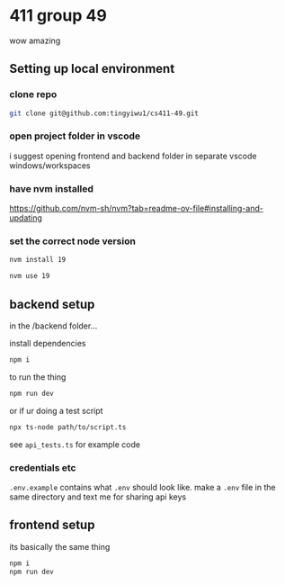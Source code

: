 # 411 group 49
wow amazing
## Setting up local environment
### clone repo
```bash
git clone git@github.com:tingyiwu1/cs411-49.git
```
### open project folder in vscode
i suggest opening frontend and backend folder in separate vscode windows/workspaces

### have nvm installed
https://github.com/nvm-sh/nvm?tab=readme-ov-file#installing-and-updating

### set the correct node version
```bash
nvm install 19
```
```bash
nvm use 19
```
## backend setup
in the /backend folder...

install dependencies 
```bash
npm i
```
to run the thing
```bash
npm run dev
```
or if ur doing a test script
```bash
npx ts-node path/to/script.ts
```
see `api_tests.ts` for example code
### credentials etc
`.env.example` contains what `.env` should look like. make a `.env` file in the same directory and text me for sharing api keys
## frontend setup
its basically the same thing
```bash
npm i
npm run dev
```